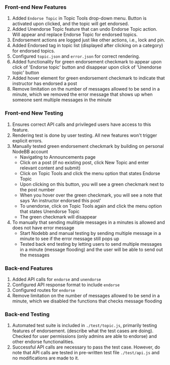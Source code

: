### Front-end New Features
1. Added `Endorse Topic` in Topic Tools drop-down menu. Button is activated upon clicked, and the topic will get endorsed.
2. Added Unendorse Topic feature that can undo Endorse Topic action. Will appear and replace Endorse Topic for endorsed topics.
3. Endorsement actions are logged just like other actions, i.e., lock and pin.
4. Added Endorsed tag in topic list (displayed after clicking on a category) for endorsed topics.
5. Configured `topic.json` and `error.json` for correct rendering.
6. Added functionality for green endorsement checkmark to appear upon click of 'Endorse topic' button and disappear upon click of 'Unendorse topic' button
7. Added hover element for green endorsement checkmark to indicate that instructor has endorsed a post
8. Remove limitation on the number of messages allowed to be send in a minute, which we removed the error message that shows up when someone sent multiple messages in the minute

### Front-end New Testing
1. Ensures correct API calls and privileged users have access to this feature.
2. Rendering test is done by user testing. All new features won't trigger explicit errors.
3. Manually tested green endorsement checkmark by building on personal NodeBB account
   - Navigating to Announcements page
   - Click on a post (if no existing post, click New Topic and enter relevant content and submit)
   - Click on Topic Tools and click the menu option that states Endorse Topic
   - Upon clicking on this button, you will see a green checkmark next to the post number
   - When you hover over the green checkmark, you will see a note that says 'An instructor endorsed this post'
   - To unendorse, click on Topic Tools again and click the menu option that states Unendorse Topic
   - The green checkmark will disappear
4. To manually that sending mulitiple messages in a minutes is allowed and does not have error message
    - Start Nodebb and manual testing by sending multiple message in a minute to see if the error message still pops up
    - Tested back end testing by letting users to send multiple messages in a minute (message flooding) and the user will be able to send out the messages
   

### Back-end Features
1. Added API calls for `endorse` and `unendorse` 
2. Configured API response format to include `endorse`
3. Configured routes for `endorse`
4. Remove limitation on the number of messages allowed to be send in a minute, which we disabled the functions that checks message flooding

### Back-end Testing
1. Automated test suite is included in `./test/topic.js`, primarily testing features of endorsement.
   (describe what the test cases are doing). Checked for user permissions (only admins are able to endorse) and other endorse functionalities. 
2. Successful API calls are necessary to pass the test case. 
   However, do note that API calls are tested in pre-written test file `./test/api.js` and no modifications are made to it.
